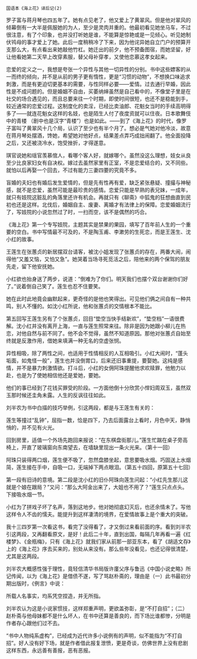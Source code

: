     国语本《海上花》译后记(2) 

   罗子富与蒋月琴也四五年了。她有点见老了，他又爱上了黄翠风。但是他对翠风的倾幕倒有一大半是佩服她的为人，至少是灵肉并重的。他最初看见她坐马车，不过很注意，有了个印象，也并没打听她是谁，不能算是惊艳或是一见倾心。听见她制伏鸨母的事才爱上了她。此后一度稍稍冷了下来，因为他诧异她自立门户的预算开支那么大，有点看出来她敲他竹杠。她迁出的前夕，他不预备图宿，而她坚留，好让他看她第二天早上改穿素服，替父母补穿孝，又使他恋慕这孝女起来。

   恋爱的定义之一，我想是夸张一个异性与其他一切异性的分别。书中这些嫖客的从一而终的倾向，并不是从前的男子更有惰性，更是“习惯的动物”，不想换口味追求刺激，而是有更迫切更基本的需要，与性同样必要——爱情。过去通行早婚，因此性是不成问题的。但是婚姻不自由，买萎纳婶虽然是自己看中的，不像堂子里是在社交的场合遇见的，而且总要来往一个时期，即使时间很短，也还不是稳能到手，较近通常的恋爱过程。这制度化的卖淫，已经比卖油郎、花魁女当时的手续高明得多了——就连花魁女这样的名妓，也是陌生人付了夜度资就可以住夜。日本歌舞伎中的青楼 （剧中也是汉字“青楼”）也是如此。——到了《海上花》的时代，像罗子富叫了黄翠风十几个局，认识了至少也有半个月了。想必是气她对他冷淡，故意在蒋月琴处摆酒，馋她，希望她对他好点，结果差点弄巧成拙闹翻了。他全面投降之后，又还被浇冷水，饱受挫折，才得遂意。

   琪官说她和瑶官羡慕倌人，看哪个客人好，就嫁哪个。虽然没这么理想，妓女从良至少比良家妇女有自决权。嫁过去虽然家里有正室，不是恋爱结合的，又不同些。就怕以后再娶一个回去，不过有能力三妻四要的究竟不多。

   盲婚的夫妇也有婚后发生爱情的，但是先有性再有爱，缺乏紧张悬疑、撞撮与神秘感，就不是恋爱，虽然可能是最珍贵的感情。恋爱只能是早熟的表兄妹，一成年，就只有妓院这脏乱的角落里还许有机会。再就只有《聊斋》中狐鬼的狂想曲直到民初也还是这样。北伐后，婚姻自主、废妻、离婚才有法律上的保障。恋爱婚姻流行了，写妓院的小说忽然过了时，一扫而空，该不是偶然的巧合。

   《海上花》第一个专写妓院，主题其实是禁果的果园，填写了百年前人生的一个重要的空白。书中写情最不可及的，不是陶玉甫、李漱劳的生死恋，而是王莲生、沈小红的故事。

   王莲生在张蕙贞的新居摆双台请客，被沈小姐发现了张蕙贞的存在，两番大闹，闹得他“又羞又恼，又怕又急”。她哭着当场寻死觅活之后，陪他来的两个保驾的朋友先走，留下他安抚她。

   小红欲也抬身送了两步，说道：“倒难为了你们。明天我们也摆个双台谢谢你们好了。”说着倒自己笑了。莲生也忍不住要笑。

   她在此时此地竟会幽默起来，更奇怪的是他也笑得出。可见他们俩之间自有一种共鸣，别人不懂的。如沈小红所说，他和张蕙贞的交情根本不能比。

   第五回写王莲生另有了个张蕙贞，回目“垫空当快手结新欢”，“垫空档”一语很费解。沈小红并没有离开上海，一直与莲生照常来往。除非是因为她跟小柳儿在热恋，对他自然与前不同了。他不会不觉得，虽然不知道原因。那他对张蕙贞自始至终就是反激作用，借她来填满一种无名的空虚张悯。

   异性相吸，除了两性之间，也适用于性情相反的人互相吸引。小红大闹时，“蓬头垢面，如鬼怪一般”，莲生也并没倒胃口，后来还旧事重提，要娶她。这纯是感情，并不是暴力刺激情欲。打斗后，小红的女佣阿珠提醒他求欢赎罪，他勉力以赴，也是为了使她相信他还是爱她，要她。

   他们的事已经到了花钱买罪受的阶段。一方面他倒十分欣赏小悍妇周双玉，虽然双玉那时候还圭角未露。人生的反讽往往如此。

   刘半农为书中白描的技巧举例，引这两段，都是与王莲生有关的：

   莲生等撞过“乱钟”，屈指一数，恰是四下，乃去后面露台上看时，月色中天，静悄悄的，并不见有火光。

   回到房里，适值一个外场先跑回来报说：“在东棋盘街那儿。”莲生忙踹在桌子旁高椅上，开直了玻璃窗向东南望去，在墙缺里现出一条火光来。（第十一回）

   阿珠只装得两口烟，莲生便不吸了，忽然盘膝坐起，意思要吸水烟。巧固送上水烟简，莲生接在手中，自吸一口，无端掉下两点眼泪。（第五十四回，原第五十七回）

   第一段有旧诗的意境。第二段是沈小红的旧仆阿珠向莲生问起：“小红先生那儿这就是个娘在跟局？”又问：“那么大阿金出来了，大姐也不用了？”莲生只点点头。下接吸水烟一节。

   小红为了拼戏子坏了名声，落到这地步。他对她彻底幻灭后，也还余情未了。写他这样令人不齿的懦夫。能提升到这样凄清的境界，在爱情故事上是个重大的突破。

   我十三四岁第一次看这书，看完了没得看了，才又倒过来看前面的序。看到刘半农引这两段，又再翻看原文，是好！此后二十年，直到出国，每隔几年再看一遍《红楼梦》、《金瓶梅》，只有《海上花》就我们家从前那一部亚东本，看了《胡适文存》上的《海上花》序去买来的，别处从来没有。那么些年没看见，也还记得很清楚，尤其是这两段。

   刘半农大概感性强于理性，竟轻信清华书局版许廑父序与鲁迅《中国小说史略》所记传闻，以为《海上花》是借债不遂，写了骂赵朴斋的，理由是（一）此书最初分期出版时，《例言》中说：

   所载人名事实，均系凭空捏造，并无所指。

   刘半农认为这是小说家惯技，这样郑重声明，更欲盖弥彰，是“不打自招”；（二）赵朴斋与他母妹都不是什么坏人，在书中还算是善良的，而下场比谁都惨，分明是作者存心跟他们过不去。

   “书中人物纯系虚构”，已经成为近代许多小说例有的声明，似不能指为“不打自招”。好人没有好下场，就是作者借此报复泄愤，更是奇谈，仿佛世界上没有悲剧这样东西，永远善有善报，恶有恶报。

